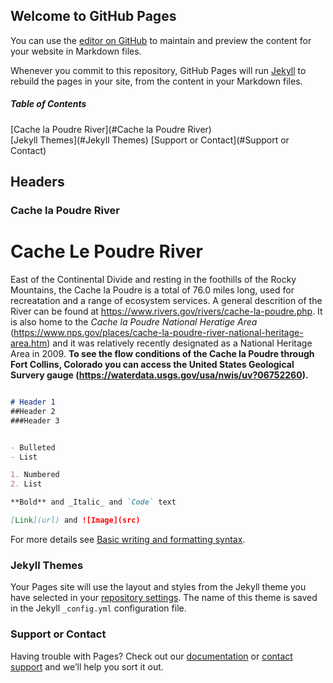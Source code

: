 ## Welcome to GitHub Pages

You can use the [editor on GitHub](https://github.com/akingsto/1_rmarkdown_examples/edit/gh-pages/index.md) to maintain and preview the content for your website in Markdown files.

Whenever you commit to this repository, GitHub Pages will run [Jekyll](https://jekyllrb.com/) to rebuild the pages in your site, from the content in your Markdown files.

##### Table of Contents  
[Cache la Poudre River](#Cache la Poudre River)  
[Jekyll Themes](#Jekyll Themes)
[Support or Contact](#Support or Contact)
<a name="headers"/>
## Headers

### Cache la Poudre River

# Cache Le Poudre River
East of the Continental Divide and resting in the foothills of the Rocky Mountains, the Cache la Poudre is a total of 76.0 miles long, used for recreatation and a range of ecosystem services. A general descrition of the River can be found at https://www.rivers.gov/rivers/cache-la-poudre.php. It is also home to the *Cache la Poudre National Heratige Area* (https://www.nps.gov/places/cache-la-poudre-river-national-heritage-area.htm) and it was relatively recently designated as a National Heritage Area in 2009. **To see the flow conditions of the Cache la Poudre through Fort Collins, Colorado you can access the United States Geological Survery gauge (https://waterdata.usgs.gov/usa/nwis/uv?06752260).**

``` Markdown  

# Header 1
##Header 2
###Header 3


- Bulleted
- List

1. Numbered
2. List

**Bold** and _Italic_ and `Code` text

[Link](url) and ![Image](src)
```

For more details see [Basic writing and formatting syntax](https://docs.github.com/en/github/writing-on-github/getting-started-with-writing-and-formatting-on-github/basic-writing-and-formatting-syntax).

### Jekyll Themes

Your Pages site will use the layout and styles from the Jekyll theme you have selected in your [repository settings](https://github.com/akingsto/1_rmarkdown_examples/settings/pages). The name of this theme is saved in the Jekyll `_config.yml` configuration file.

### Support or Contact

Having trouble with Pages? Check out our [documentation](https://docs.github.com/categories/github-pages-basics/) or [contact support](https://support.github.com/contact) and we’ll help you sort it out.
